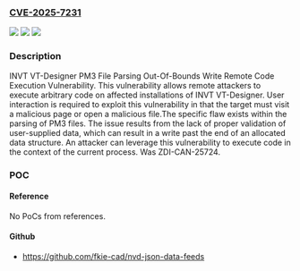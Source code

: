 ### [CVE-2025-7231](https://cve.mitre.org/cgi-bin/cvename.cgi?name=CVE-2025-7231)
![](https://img.shields.io/static/v1?label=Product&message=VT-Designer&color=blue)
![](https://img.shields.io/static/v1?label=Version&message=2.1.13%20&color=brightgreen)
![](https://img.shields.io/static/v1?label=Vulnerability&message=CWE-787%3A%20Out-of-bounds%20Write&color=brightgreen)

### Description

INVT VT-Designer PM3 File Parsing Out-Of-Bounds Write Remote Code Execution Vulnerability. This vulnerability allows remote attackers to execute arbitrary code on affected installations of INVT VT-Designer. User interaction is required to exploit this vulnerability in that the target must visit a malicious page or open a malicious file.The specific flaw exists within the parsing of PM3 files. The issue results from the lack of proper validation of user-supplied data, which can result in a write past the end of an allocated data structure. An attacker can leverage this vulnerability to execute code in the context of the current process. Was ZDI-CAN-25724.

### POC

#### Reference
No PoCs from references.

#### Github
- https://github.com/fkie-cad/nvd-json-data-feeds

